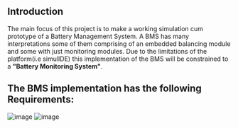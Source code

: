 ## Introduction
The main focus of this project is to make a working simulation cum prototype of a
Battery Management System. A BMS has many interpretations some of them comprising
of an embedded balancing module and some with just monitoring modules. Due to the
limitations of the platform(i.e simulIDE) this implementation of the BMS will be
constrained to a **"Battery Monitoring System"**. 

## The BMS implementation has the following Requirements:
![image](https://user-images.githubusercontent.com/98948359/155757249-9891250d-95a7-48e8-bdf9-0291b57050d8.png)
![image](https://user-images.githubusercontent.com/98948359/155759803-64223665-9dc5-478f-a4e2-7898ba41dbda.png)